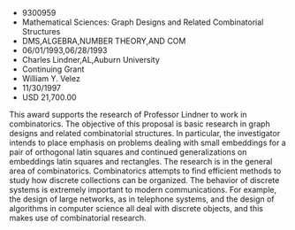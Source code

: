 
* 9300959
* Mathematical Sciences: Graph Designs and Related Combinatorial Structures
* DMS,ALGEBRA,NUMBER THEORY,AND COM
* 06/01/1993,06/28/1993
* Charles Lindner,AL,Auburn University
* Continuing Grant
* William Y. Velez
* 11/30/1997
* USD 21,700.00

This award supports the research of Professor Lindner to work in combinatorics.
The objective of this proposal is basic research in graph designs and related
combinatorial structures. In particular, the investigator intends to place
emphasis on problems dealing with small embeddings for a pair of orthogonal
latin squares and continued generalizations on embeddings latin squares and
rectangles. The research is in the general area of combinatorics. Combinatorics
attempts to find efficient methods to study how discrete collections can be
organized. The behavior of discrete systems is extremely important to modern
communications. For example, the design of large networks, as in telephone
systems, and the design of algorithms in computer science all deal with discrete
objects, and this makes use of combinatorial research.
